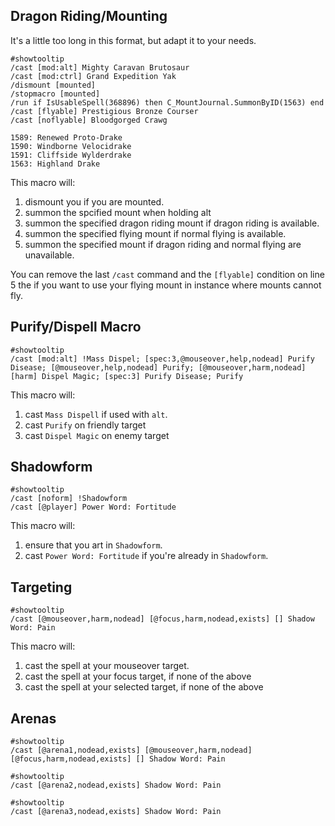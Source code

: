 ## Dragon Riding/Mounting

It's a little too long in this format, but adapt it to your needs.

```
#showtooltip
/cast [mod:alt] Mighty Caravan Brutosaur
/cast [mod:ctrl] Grand Expedition Yak
/dismount [mounted]
/stopmacro [mounted]
/run if IsUsableSpell(368896) then C_MountJournal.SummonByID(1563) end
/cast [flyable] Prestigious Bronze Courser
/cast [noflyable] Bloodgorged Crawg
 ```
 
```
1589: Renewed Proto-Drake
1590: Windborne Velocidrake
1591: Cliffside Wylderdrake
1563: Highland Drake
```

This macro will:
1. dismount you if you are mounted.
2. summon the spcified mount when holding alt
2. summon the specified dragon riding mount if dragon riding is available.
3. summon the specified flying mount if normal flying is available.
4. summon the specified mount if dragon riding and normal flying are unavailable.

You can remove the last `/cast` command and the `[flyable]` condition on line 5 the if you want to use your flying mount in instance where mounts cannot fly.

## Purify/Dispell Macro

```
#showtooltip
/cast [mod:alt] !Mass Dispel; [spec:3,@mouseover,help,nodead] Purify Disease; [@mouseover,help,nodead] Purify; [@mouseover,harm,nodead] [harm] Dispel Magic; [spec:3] Purify Disease; Purify
```

This macro will:
1. cast `Mass Dispell` if used with `alt`.
2. cast `Purify` on friendly target
3. cast `Dispel Magic` on enemy target

## Shadowform

```
#showtooltip
/cast [noform] !Shadowform
/cast [@player] Power Word: Fortitude
```

This macro will:
1. ensure that you art in `Shadowform`.
2. cast `Power Word: Fortitude` if you're already in `Shadowform`.

## Targeting

```
#showtooltip
/cast [@mouseover,harm,nodead] [@focus,harm,nodead,exists] [] Shadow Word: Pain
```

This macro will:
1. cast the spell at your mouseover target.
2. cast the spell at your focus target, if none of the above
3. cast the spell at your selected target, if none of the above

## Arenas

```
#showtooltip
/cast [@arena1,nodead,exists] [@mouseover,harm,nodead] [@focus,harm,nodead,exists] [] Shadow Word: Pain
```
```
#showtooltip
/cast [@arena2,nodead,exists] Shadow Word: Pain
```
```
#showtooltip
/cast [@arena3,nodead,exists] Shadow Word: Pain
```
